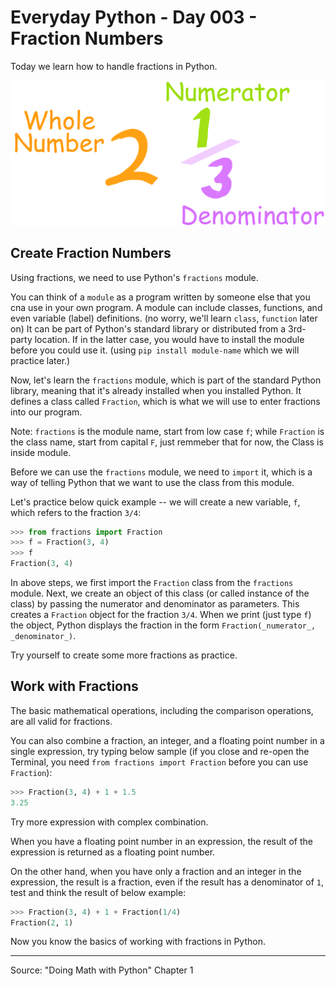 # Everyday Python - Day 003 - Fraction Numbers

Today we learn how to handle fractions in Python.

![fraction-parts](img/fraction-mixed-parts.png)

## Create Fraction Numbers

Using fractions, we need to use Python's `fractions` module.

You can think of a `module` as a program written by someone else that you cna use in your own program. A module can include classes, functions, and even variable (label) definitions. (no worry, we'll learn `class`, `function` later on) It can be part of Python's standard library or distributed from a 3rd-party location. If in the latter case, you would have to install the module before you could use it. (using `pip install module-name` which we will practice later.)

Now, let's learn the `fractions` module, which is part of the standard Python library, meaning that it's already installed when you installed Python. It defines a class called `Fraction`, which is what we will use to enter fractions into our program.

Note: `fractions` is the module name, start from low case `f`; while `Fraction` is the class name, start from capital `F`, just remmeber that for now, the Class is inside module.

Before we can use the `fractions` module, we need to `import` it, which is a way of telling Python that we want to use the class from this module.

Let's practice below quick example -- we will create a new variable, `f`, which refers to the fraction `3/4`:

```python
>>> from fractions import Fraction
>>> f = Fraction(3, 4)
>>> f
Fraction(3, 4)
```

In above steps, we first import the `Fraction` class from the `fractions` module. Next, we create an object of this class (or called instance of the class) by passing the numerator and denominator as parameters. This creates a `Fraction` object for the fraction `3/4`. When we print (just type `f`) the object, Python displays the fraction in the form `Fraction(_numerator_, _denominator_)`.

Try yourself to create some more fractions as practice.

## Work with Fractions

The basic mathematical operations, including the comparison operations, are all valid for fractions.

You can also combine a fraction, an integer, and a floating point number in a single expression, try typing below sample (if you close and re-open the Terminal, you need `from fractions import Fraction` before you can use `Fraction`):

```python
>>> Fraction(3, 4) + 1 + 1.5
3.25
```

Try more expression with complex combination.

When you have a floating point number in an expression, the result of the expression is returned as a floating point number.

On the other hand, when you have only a fraction and an integer in the expression, the result is a fraction, even if the result has a denominator of `1`, test and think the result of below example:

```python
>>> Fraction(3, 4) + 1 + Fraction(1/4)
Fraction(2, 1)
```

Now you know the basics of working with fractions in Python.

---

Source: "Doing Math with Python" Chapter 1